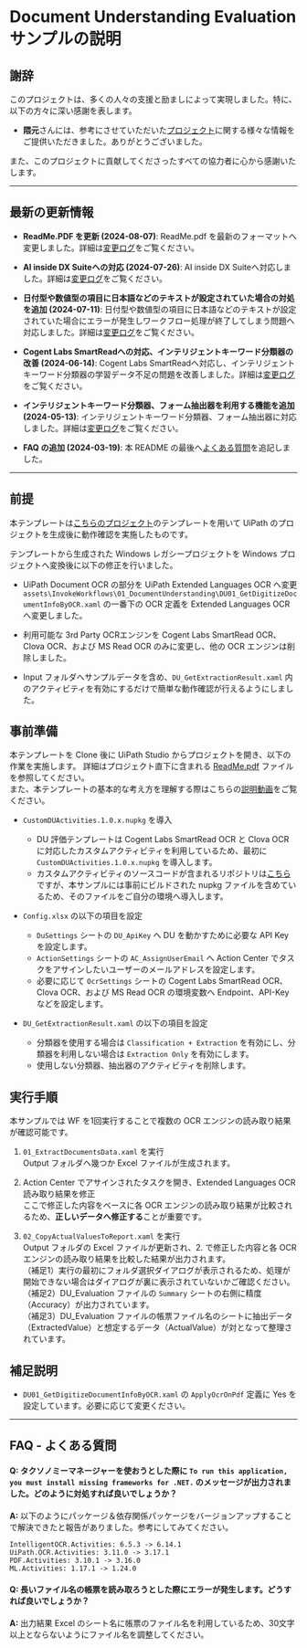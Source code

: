 # Document Understanding Evaluation サンプルの説明

## 謝辞

このプロジェクトは、多くの人々の支援と励ましによって実現しました。特に、以下の方々に深い感謝を表します。

- **隈元**さんには、参考にさせていただいた[プロジェクト](https://github.com/masaki-kumamoto/DocumentUnderstandingEvaluationTemplate)に関する様々な情報をご提供いただきました。ありがとうございました。

また、このプロジェクトに貢献してくださったすべての協力者に心から感謝いたします。

---

## 最新の更新情報

- **ReadMe.PDF を更新 (2024-08-07)**: ReadMe.pdf を最新のフォーマットへ変更しました。詳細は[変更ログ](https://github.com/hnamaizawa/DocumentUnderstandingEvaluation/commit/24043e0f5f74e23bc63f13421db4db41eb6156a3)をご覧ください。

- **AI inside DX Suiteへの対応 (2024-07-26)**: AI inside DX Suiteへ対応しました。詳細は[変更ログ](https://github.com/hnamaizawa/DocumentUnderstandingEvaluation/commit/d4b85279e3ccd3c577d92e2b0ab6c5da0eebe416)をご覧ください。

- **日付型や数値型の項目に日本語などのテキストが設定されていた場合の対処を追加 (2024-07-11)**: 日付型や数値型の項目に日本語などのテキストが設定されていた場合にエラーが発生しワークフロー処理が終了してしまう問題へ対応しました。詳細は[変更ログ](https://github.com/hnamaizawa/DocumentUnderstandingEvaluation/commit/ebb89e9009669a4e68e8b920f1f776bc23c8767b)をご覧ください。

- **Cogent Labs SmartReadへの対応、インテリジェントキーワード分類器の改善 (2024-06-14)**: Cogent Labs SmartReadへ対応し、インテリジェントキーワード分類器の学習データ不足の問題を改善しました。詳細は[変更ログ](https://github.com/hnamaizawa/DocumentUnderstandingEvaluation/commit/7e2836085f22df7f74428b4c2cff1e66a44e27a8)をご覧ください。

- **インテリジェントキーワード分類器、フォーム抽出器を利用する機能を追加 (2024-05-13)**: インテリジェントキーワード分類器、フォーム抽出器に対応しました。詳細は[変更ログ](https://github.com/hnamaizawa/DocumentUnderstandingEvaluation/commit/b3dc9b5ab608d6d327ba9448a8da0afa9c9c9bff)をご覧ください。

- **FAQ の追加 (2024-03-19)**: 本 README の最後へ[よくある質問](https://github.com/hnamaizawa/DocumentUnderstandingEvaluation?tab=readme-ov-file#faq---%E3%82%88%E3%81%8F%E3%81%82%E3%82%8B%E8%B3%AA%E5%95%8F)を追記しました。

---

## 前提
本テンプレートは[こちらのプロジェクト](https://github.com/masaki-kumamoto/DocumentUnderstandingEvaluationTemplate)のテンプレートを用いて UiPath のプロジェクトを生成後に動作確認を実施したものです。

テンプレートから生成された Windows レガシープロジェクトを Windows プロジェクトへ変換後に以下の修正を行いました。

- UiPath Document OCR の部分を UiPath Extended Languages OCR へ変更  
`assets\InvokeWorkflows\01_DocumentUnderstanding\DU01_GetDigitizeDocumentInfoByOCR.xaml` の一番下の OCR 定義を Extended Languages OCR へ変更しました。

- 利用可能な 3rd Party OCRエンジンを Cogent Labs SmartRead OCR、Clova OCR、および MS Read OCR のみに変更し、他の OCR エンジンは削除しました。

- Input フォルダへサンプルデータを含め、`DU_GetExtractionResult.xaml` 内のアクティビティを有効にするだけで簡単な動作確認が行えるようにしました。


## 事前準備
本テンプレートを Clone 後に UiPath Studio からプロジェクトを開き、以下の作業を実施します。
詳細はプロジェクト直下に含まれる [ReadMe.pdf](https://github.com/hnamaizawa/DocumentUnderstandingEvaluation/blob/main/ReadMe.pdf) ファイルを参照してください。  
また、本テンプレートの基本的な考え方を理解する際はこちらの[説明動画](https://www.youtube.com/watch?v=snEatRjWHjg)をご覧ください。

- `CustomDUActivities.1.0.x.nupkg` を導入
  - DU 評価テンプレートは Cogent Labs SmartRead OCR と Clova OCR に対応したカスタムアクティビティを利用しているため、最初に `CustomDUActivities.1.0.x.nupkg` を導入します。
  - カスタムアクティビティのソースコードが含まれるリポジトリは[こちら](https://github.com/hnamaizawa/Document-Processing-Code-Samples.git)ですが、本サンプルには事前にビルドされた nupkg ファイルを含めているため、そのファイルをご自分の環境へ導入します。

- `Config.xlsx` の以下の項目を設定
  - `DuSettings` シートの `DU_ApiKey` へ DU を動かすために必要な API Key を設定します。
  - `ActionSettings` シートの `AC_AssignUserEmail` へ Action Center でタスクをアサインしたいユーザーのメールアドレスを設定します。
  - 必要に応じて `OcrSettings` シートの Cogent Labs SmartRead OCR、Clova OCR、および MS Read OCR の環境変数へ Endpoint、API-Key などを設定します。

- `DU_GetExtractionResult.xaml` の以下の項目を設定
  - 分類器を使用する場合は `Classification + Extraction` を有効にし、分類器を利用しない場合は `Extraction Only` を有効にします。
  - 使用しない分類器、抽出器のアクティビティを削除します。

## 実行手順
本サンプルでは WF を1回実行することで複数の OCR エンジンの読み取り結果が確認可能です。

1. `01_ExtractDocumentsData.xaml` を実行  
Output フォルダへ幾つか Excel ファイルが生成されます。

2. Action Center でアサインされたタスクを開き、Extended Languages OCR 読み取り結果を修正  
ここで修正した内容をベースに各 OCR エンジンの読み取り結果が比較されるため、**正しいデータへ修正する**ことが重要です。

4. `02_CopyActualValuesToReport.xaml` を実行  
Output フォルダの Excel ファイルが更新され、2. で修正した内容と各 OCR エンジンの読み取り結果を比較した結果が出力されます。  
（補足1）実行の最初にフォルダ選択ダイアログが表示されるため、処理が開始できない場合はダイアログが裏に表示されていないかご確認ください。  
（補足2）DU_Evaluation ファイルの `Summary` シートの右側に精度（Accuracy）が出力されています。  
（補足3）DU_Evaluation ファイルの帳票ファイル名のシートに抽出データ（ExtractedValue）と想定するデータ（ActualValue）が対となって整理されています。

## 補足説明

- `DU01_GetDigitizeDocumentInfoByOCR.xaml` の `ApplyOcrOnPdf` 定義に Yes を設定しています。必要に応じて変更ください。

---

## FAQ - よくある質問

#### Q: タクソノミーマネージャーを使おうとした際に `To run this application, you must install missing frameworks for .NET.` のメッセージが出力されました。どのように対処すれば良いでしょうか？
**A:** 以下のようにパッケージ＆依存関係パッケージをバージョンアップすることで解決できたと報告がありました。参考にしてみてください。
~~~
IntelligentOCR.Activities: 6.5.3 -> 6.14.1
UiPath.OCR.Activities: 3.11.0 -> 3.17.1
PDF.Activities: 3.10.1 -> 3.16.0
ML.Activities: 1.17.1 -> 1.24.0
~~~

#### Q: 長いファイル名の帳票を読み取ろうとした際にエラーが発生します。どうすれば良いでしょうか？
**A:** 出力結果 Excel のシート名に帳票のファイル名を利用しているため、30文字以上とならないようにファイル名を調整してください。  


